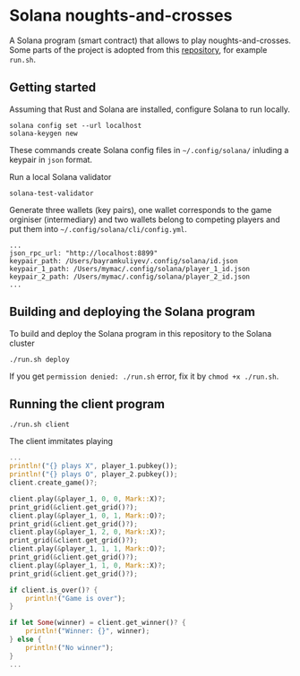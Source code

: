 # Solana noughts-and-crosses
A Solana program (smart contract) that allows to play noughts-and-crosses.
Some parts of the project is adopted from this [repository](https://github.com/ezekiiel/simple-solana-program/tree/079054d86643cd56d9b62bfbda99d30bc5dcf68e), for example `run.sh`.

## Getting started
Assuming that Rust and Solana are installed, configure Solana to run locally.
```
solana config set --url localhost
solana-keygen new
```
These commands create Solana config files in `~/.config/solana/`
inluding a keypair in `json` format.

Run a local Solana validator
```
solana-test-validator
```

Generate three wallets (key pairs), one wallet corresponds to the game orginiser (intermediary)
and two wallets belong to competing players and put them into `~/.config/solana/cli/config.yml`.
```
...
json_rpc_url: "http://localhost:8899"
keypair_path: /Users/bayramkuliyev/.config/solana/id.json
keypair_1_path: /Users/mymac/.config/solana/player_1_id.json
keypair_2_path: /Users/mymac/.config/solana/player_2_id.json
...
```
## Building and deploying the Solana program
To build and deploy the Solana program in this repository to the Solana cluster

```
./run.sh deploy
```
If you get `permission denied: ./run.sh` error, fix it by `chmod +x ./run.sh`.

## Running the client program
`./run.sh client`

The client immitates playing

```rust
...
println!("{} plays X", player_1.pubkey());
println!("{} plays O", player_2.pubkey());
client.create_game()?;

client.play(&player_1, 0, 0, Mark::X)?;
print_grid(&client.get_grid()?);
client.play(&player_1, 0, 1, Mark::O)?;
print_grid(&client.get_grid()?);
client.play(&player_1, 2, 0, Mark::X)?;
print_grid(&client.get_grid()?);
client.play(&player_1, 1, 1, Mark::O)?;
print_grid(&client.get_grid()?);
client.play(&player_1, 1, 0, Mark::X)?;
print_grid(&client.get_grid()?);

if client.is_over()? {
    println!("Game is over");
}

if let Some(winner) = client.get_winner()? {
    println!("Winner: {}", winner);
} else {
    println!("No winner");
}
...
```
